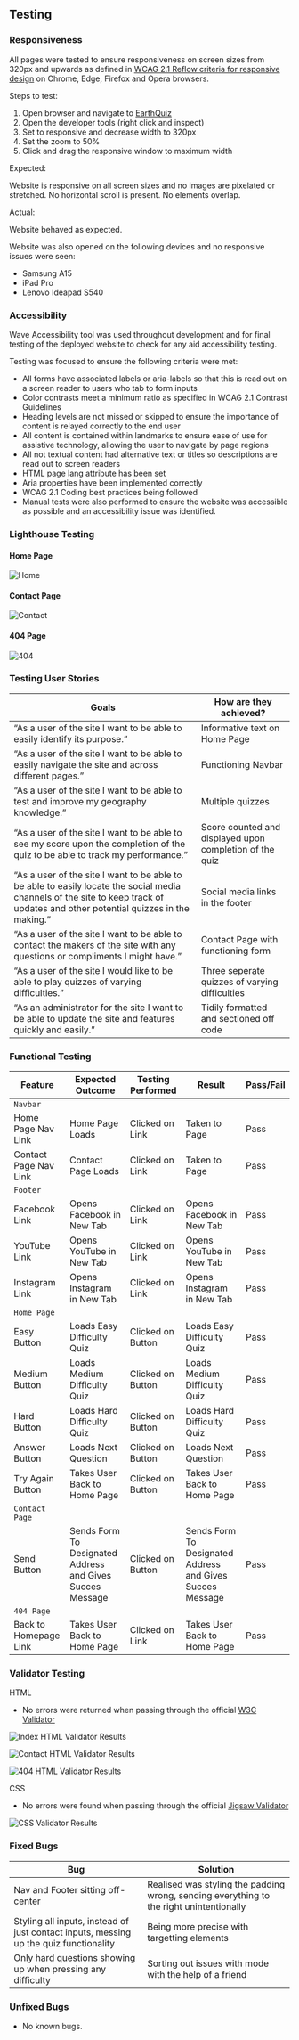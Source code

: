 ## Testing

### Responsiveness

All pages were tested to ensure responsiveness on screen sizes from 320px and upwards as defined in [WCAG 2.1 Reflow criteria for responsive design](https://www.w3.org/WAI/WCAG21/Understanding/reflow.html) on Chrome, Edge, Firefox and Opera browsers.

Steps to test:

1. Open browser and navigate to [EarthQuiz](https://llywelyn1282.github.io/earth-quiz/index.html)
2. Open the developer tools (right click and inspect)
3. Set to responsive and decrease width to 320px
4. Set the zoom to 50%
5. Click and drag the responsive window to maximum width

Expected:

Website is responsive on all screen sizes and no images are pixelated or stretched.
No horizontal scroll is present.
No elements overlap.

Actual:

Website behaved as expected.

Website was also opened on the following devices and no responsive issues were seen:

- Samsung A15
- iPad Pro
- Lenovo Ideapad S540

### Accessibility

Wave Accessibility tool was used throughout development and for final testing of the deployed website to check for any aid accessibility testing.

Testing was focused to ensure the following criteria were met:

- All forms have associated labels or aria-labels so that this is read out on a screen reader to users who tab to form inputs
- Color contrasts meet a minimum ratio as specified in WCAG 2.1 Contrast Guidelines
- Heading levels are not missed or skipped to ensure the importance of content is relayed correctly to the end user
- All content is contained within landmarks to ensure ease of use for assistive technology, allowing the user to navigate by page regions
- All not textual content had alternative text or titles so descriptions are read out to screen readers
- HTML page lang attribute has been set
- Aria properties have been implemented correctly
- WCAG 2.1 Coding best practices being followed
- Manual tests were also performed to ensure the website was accessible as possible and an accessibility issue was identified.

### Lighthouse Testing

#### __Home Page__

![Home](documentation/index-lighthouse.png)

#### __Contact Page__

![Contact](documentation/contact-lighthouse.png)

#### __404 Page__

![404](documentation/404-lighthouse.png)

### Testing User Stories

| Goals                 | How are they achieved? |
| --------------------- | ---------------------- | 
| “As a user of the site I want to be able to easily identify its purpose.” | Informative text on Home Page |
| “As a user of the site I want to be able to easily navigate the site and across different pages.” | Functioning Navbar |
| “As a user of the site I want to be able to test and improve my geography knowledge.” | Multiple quizzes |
| “As a user of the site I want to be able to see my score upon the completion of the quiz to be able to track my performance.” | Score counted and displayed upon completion of the quiz |
| “As a user of the site I want to be able to be able to easily locate the social media channels of the site to keep track of updates and other potential quizzes in the making.” | Social media links in the footer |
| “As a user of the site I want to be able to contact the makers of the site with any questions or compliments I might have.” | Contact Page with functioning form |
| “As a user of the site I would like to be able to play quizzes of varying difficulties.” | Three seperate quizzes of varying difficulties |
| “As an administrator for the site I want to be able to update the site and features quickly and easily.” | Tidily formatted and sectioned off code |


### Functional Testing

| Feature | Expected Outcome | Testing Performed | Result | Pass/Fail |
|---------|------------------|-------------------|--------|-----------|
| `Navbar` | | | | |
| Home Page Nav Link | Home Page Loads | Clicked on Link | Taken to Page | Pass |
| Contact Page Nav Link | Contact Page Loads | Clicked on Link | Taken to Page | Pass |
| `Footer` | | | | |
| Facebook Link | Opens Facebook in New Tab | Clicked on Link | Opens Facebook in New Tab | Pass |
| YouTube Link | Opens YouTube in New Tab | Clicked on Link | Opens YouTube in New Tab | Pass |
| Instagram Link | Opens Instagram in New Tab | Clicked on Link | Opens Instagram in New Tab | Pass |
| `Home Page` | | | | |
| Easy Button | Loads Easy Difficulty Quiz | Clicked on Button | Loads Easy Difficulty Quiz | Pass |
| Medium Button | Loads Medium Difficulty Quiz | Clicked on Button | Loads Medium Difficulty Quiz | Pass |
| Hard Button | Loads Hard Difficulty Quiz | Clicked on Button | Loads Hard Difficulty Quiz | Pass |
| Answer Button | Loads Next Question | Clicked on Button | Loads Next Question | Pass |
| Try Again Button | Takes User Back to Home Page | Clicked on Button | Takes User Back to Home Page | Pass |
| `Contact Page` | | | | |
| Send Button | Sends Form To Designated Address and Gives Succes Message | Clicked on Button | Sends Form To Designated Address and Gives Succes Message | Pass |
| `404 Page` | | | | |
| Back to Homepage Link | Takes User Back to Home Page | Clicked on Link | Takes User Back to Home Page | Pass |

### Validator Testing 

HTML
  - No errors were returned when passing through the official [W3C Validator](https://validator.w3.org)

  ![Index HTML Validator Results](documentation/home-validation.png)

  ![Contact HTML Validator Results](documentation/home-validation.png)

  ![404 HTML Validator Results](documentation/404-validation.png)

CSS
  - No errors were found when passing through the official [Jigsaw Validator](https://jigsaw.w3.org)
  
  ![CSS Validator Results](documentation/css-validation.png)

### Fixed Bugs

| Bug | Solution |
|------|-----------|
| Nav and Footer sitting off-center | Realised was styling the padding wrong, sending everything to the right unintentionally |
| Styling all inputs, instead of just contact inputs, messing up the quiz functionality | Being more precise with targetting elements |
| Only hard questions showing up when pressing any difficulty | Sorting out issues with mode with the help of a friend |

### Unfixed Bugs

* No known bugs.

